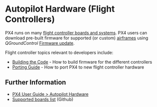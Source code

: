 # Autopilot Hardware (Flight Controllers)

PX4 runs on many [flight controller boards and systems](https://docs.px4.io/en/flight_controller/).
PX4 users can download pre-built firmware for supported (or custom) [airframes](../airframes/airframe_reference.md) using *QGroundControl* [Firmware update](https://docs.px4.io/en/config/firmware.html).

Flight controller topics relevant to developers include:

* [Building the Code](../setup/building_px4.md) - How to build firmware for the different controllers 
* [Porting Guide](../debug/porting-guide.md) - How to port PX4 to new flight controller hardware


## Further Information

* [PX4 User Guide > Autopilot Hardware](https://docs.px4.io/en/flight_controller/)
* [Supported boards list](https://github.com/PX4/Firmware/#supported-hardware) (Github)